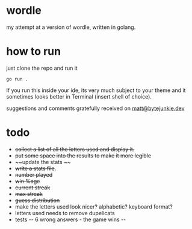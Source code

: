 # wordle

my attempt at a version of wordle, written in golang.

# how to run

just clone the repo and run it

```
go run .
```

If you run this inside your ide, its very much subject to your theme and it sometimes looks better in Terminal (insert shell of choice).


suggestions and comments gratefully received on matt@bytejunkie.dev 



# todo

- ~~collect a list of all the letters used and display it.~~
- ~~put some space into the results to make it more legible~~
- ~~update the stats ~~
- ~~write a stats file~~. 
- ~~number played~~ 
- ~~win %age~~ 
- ~~current streak~~ 
- ~~max streak~~
- ~~guess distribution~~
- make the letters used look nicer? alphabetic? keyboard format?
- letters used needs to remove dupelicats
- tests
-- 6 wrong answers - the game wins
-- 